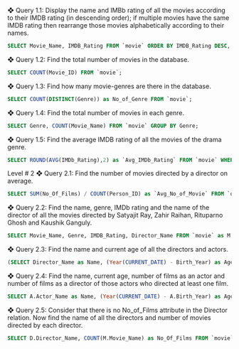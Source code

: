 ❖ Query 1.1: Display the name and IMBb rating of all the movies according to
their IMDB rating (in descending order); if multiple movies have the same
IMDB rating then rearrange those movies alphabetically according to their
names.
```sql 
SELECT Movie_Name, IMDB_Rating FROM `movie` ORDER BY IMDB_Rating DESC, Movie_Name ASC; 
```

❖ Query 1.2: Find the total number of movies in the database.
```sql
SELECT COUNT(Movie_ID) FROM `movie`; 

```
❖ Query 1.3: Find how many movie-genres are there in the database.
```sql
SELECT COUNT(DISTINCT(Genre)) as No_of_Genre FROM `movie`; 
```

❖ Query 1.4: Find the total number of movies in each genre.
```sql
SELECT Genre, COUNT(Movie_Name) FROM `movie` GROUP BY Genre; 
```

❖ Query 1.5: Find the average IMDB rating of all the movies of the drama
genre.
```sql
SELECT ROUND(AVG(IMDb_Rating),2) as `Avg_IMDb_Rating` FROM `movie` WHERE Genre = 'Drama'; 
```

Level # 2
❖ Query 2.1: Find the number of movies directed by a director on average.
```sql
SELECT SUM(No_Of_Films) / COUNT(Person_ID) as `Avg_No_of_Movie` FROM `director`; 
```

❖ Query 2.2: Find the name, genre, IMDb rating and the name of the director
of all the movies directed by Satyajit Ray, Zahir Raihan, Rituparno Ghosh
and Kaushik Ganguly.
```sql
SELECT Movie_Name, Genre, IMDB_Rating, Director_Name FROM `movie` as M JOIN `director` as D on M.Director_ID = D.Person_ID WHERE Director_Name IN ('Saytajit Ray', 'Zahir Raihan', 'Rituparno Ghosh', 'Kaushik Ganguly'); 
```

❖ Query 2.3: Find the name and current age of all the directors and actors.
```sql
(SELECT Director_Name as Name, (Year(CURRENT_DATE) - Birth_Year) as Age FROM `director`) UNION (SELECT Actor_Name as Name, (Year(CURRENT_DATE) - Birth_Year) as Age FROM `actor`); 
```

❖ Query 2.4: Find the name, current age, number of films as an actor and
number of films as a director of those actors who directed at least one film.
```sql
SELECT A.Actor_Name as Name, (Year(CURRENT_DATE) - A.Birth_Year) as Age, A.`No_Of_Films` as `No of Film as Actor`, D.`No_Of_Films` as `No of Film as Director` FROM `actor` as A JOIN `director` as D on A.Actor_Name = D.Director_Name; 
```


❖ Query 2.5: Consider that there is no No_of_Films attribute in the Director
relation. Now find the name of all the directors and number of movies
directed by each director.
```sql
SELECT D.Director_Name, COUNT(M.Movie_Name) as No_Of_Films FROM `movie` as M JOIN `director` as D on M.Director_ID = D.Person_ID GROUP BY D.Director_Name; 
```

